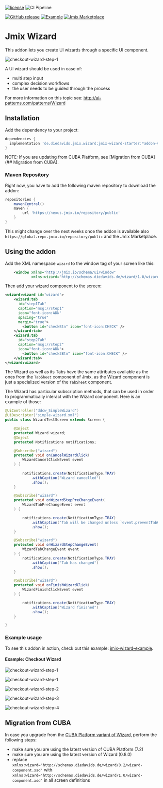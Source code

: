 [![license](https://img.shields.io/badge/license-Apache%20License%202.0-blue.svg?style=flat)](http://www.apache.org/licenses/LICENSE-2.0) 
![CI Pipeline](https://github.com/mariodavid/jmix-wizard/actions/workflows/test.yml/badge.svg)

[![GitHub release](https://img.shields.io/github/release/mariodavid/jmix-wizard.svg)](https://github.com/mariodavid/jmix-wizard/releases/)
[![Example](https://img.shields.io/badge/example-jmix--wizard--example-brightgreen)](https://github.com/mariodavid/jmix-wizard-example)
[![Jmix Marketplace](https://img.shields.io/badge/marketplace-jmix--wizard-orange)](https://www.jmix.io/marketplace/wizard)


# Jmix Wizard

This addon lets you create UI wizards through a specific UI component.

![checkout-wizard-step-1](img/1-customer.png)


A UI wizard should be used in case of:

* multi step input
* complex decision workflows
* the user needs to be guided through the process


For more information on this topic see: http://ui-patterns.com/patterns/Wizard


## Installation


Add the dependency to your project:

```groovy
dependencies {
  implementation 'de.diedavids.jmix.wizard:jmix-wizard-starter:*addon-version*'
}
```

NOTE: If you are updating from CUBA Platform, see [Migration from CUBA](## Migration from CUBA).


### Maven Repository
Right now, you have to add the following maven repository to download the addon:

```groovy
repositories {
    mavenCentral()
    maven {
        url 'https://nexus.jmix.io/repository/public'
    }
}
```

This might change over the next weeks once the addon is available also `https://global.repo.jmix.io/repository/public` and the Jmix Marketplace.

## Using the addon

Add the XML namespace `wizard` to the window tag of your screen like this:

```xml
    <window xmlns="http://jmix.io/schema/ui/window"
            xmlns:wizard="http://schemas.diedavids.de/wizard/1.0/wizard-component.xsd">
```

Then add your wizard component to the screen:

```xml
<wizard:wizard id="wizard">
    <wizard:tab
      id="step1Tab"
      caption="msg://step1"
      icon="font-icon:ADN"
      spacing="true"
      margin="true">
        <button id="checkBtn" icon="font-icon:CHECK" />
    </wizard:tab>
    <wizard:tab
      id="step2Tab"
      caption="msg://step2"
      icon="font-icon:ADN">
        <button id="check2Btn" icon="font-icon:CHECK" />
    </wizard:tab>
</wizard:wizard>
```

The Wizard as well as its Tabs have the same attributes available as the ones from the `TabSheet` component of Jmix, as the Wizard component is just a specialized version of the `TabSheet`  component.

The Wizard has particular subscription methods, that can be used in order to programmatically interact with
the Wizard component. Here is an example of those:

```java
@UiController("ddcw_SimpleWizard")
@UiDescriptor("simple-wizard.xml")
public class WizardTestScreen extends Screen {

    @Inject
    protected Wizard wizard;
    @Inject
    protected Notifications notifications;

    @Subscribe("wizard")
    protected void onCancelWizardClick(
        WizardCancelClickEvent event
    ) {
        
        notifications.create(NotificationType.TRAY)
            .withCaption("Wizard cancelled")
            .show();
    }

    @Subscribe("wizard")
    protected void onWizardStepPreChangeEvent(
        WizardTabPreChangeEvent event
    ) {

        notifications.create(NotificationType.TRAY)
            .withCaption("Tab will be changed unless `event.preventTabChange();` is called in here")
            .show();
    }

    @Subscribe("wizard")
    protected void onWizardStepChangeEvent(
        WizardTabChangeEvent event
    ) {
        notifications.create(NotificationType.TRAY)
            .withCaption("Tab has changed")
            .show();
    }

    @Subscribe("wizard")
    protected void onFinishWizardClick(
        WizardFinishClickEvent event
    ) {

        notifications.create(NotificationType.TRAY)
            .withCaption("Wizard finished")
            .show();
    }

}
```


### Example usage
To see this addon in action, check out this example: [jmix-wizard-example](https://github.com/mariodavid/jmix-wizard-example).

#### Example: Checkout Wizard


![checkout-wizard-step-1](img/1-customer.png)

![checkout-wizard-step-1](img/1-customer-validation.png)

![checkout-wizard-step-2](img/2-address.png)

![checkout-wizard-step-3](img/3-items.png)

![checkout-wizard-step-4](img/4-summary.png)


## Migration from CUBA

In case you upgrade from the [CUBA Platform variant of Wizard](https://github.com/mariodavid/cuba-component-wizard), perform the following steps:

* make sure you are using the latest version of CUBA Platform (7.2)
* make sure you are using the latest version of Wizard (0.8.0)
* replace `xmlns:wizard="http://schemas.diedavids.de/wizard/0.2/wizard-component.xsd"` with `xmlns:wizard="http://schemas.diedavids.de/wizard/1.0/wizard-component.xsd"` in all screen definitions
